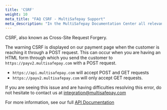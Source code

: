 ```yaml
---
title: 'CSRF'
weight: 10
meta_title: "FAQ CSRF - MultiSafepay Support"
meta_description: "In the MultiSafepay Documentation Center all relevant information regarding our Plugins and API. As well as Support pages for Payment Method, Tools and General Questions. You can also find the contact details of our Support Team and Integration Team."
---
```


CSRF, also known as Cross-Site Request Forgery.
 
The warning CSRF is displayed on our payment page when the customer is reaching it through a POST request.
This can occur when you are having an HTML form through which you send the customer to `https://payv2.multisafepay.com` with a POST request.
 
* `https://api.multisafepay.com` will accept POST and GET requests
* `https://payv2.multisafepay.com` will only accept GET requests.
 
If you are seeing this issue and are having difficulties resolving this error, do not hesitate to contact us at <integration@multisafepay.com>

For more information, see our full [API Documentation](/api/)

